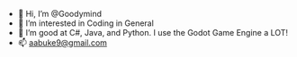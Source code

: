 - 👋 Hi, I’m @Goodymind
- 👀 I’m interested in Coding in General
- 🌱 I’m good at C#, Java, and Python. I use the Godot Game Engine a LOT!
- 📫 aabuke9@gmail.com

<!---
Goodymind/Goodymind is a ✨ special ✨ repository because its `README.md` (this file) appears on your GitHub profile.
You can click the Preview link to take a look at your changes.
--->
